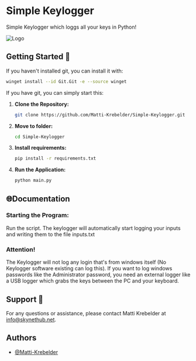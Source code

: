 
# Simple Keylogger

Simple Keylogger which loggs all your keys in Python!


![Logo](http://skynethub.net/keylogger.png)


## Getting Started 🚀
If you haven't installed git, you can install it with:
   ```bash
   winget install --id Git.Git -e --source winget
   ```

If you have git, you can simply start this:
1. **Clone the Repository:**
   ```bash
   git clone https://github.com/Matti-Krebelder/Simple-Keylogger.git
   ```

2. **Move to folder:**
   ```bash
   cd Simple-Keylogger
   ```
3. **Install requirements:**
   ```bash
   pip install -r requirements.txt
   ```

4. **Run the Application:**
   ```bash
   python main.py
   ```
    
## 🌐Documentation


### Starting the Program: 

Run the script. The keylogger will automatically start logging your inputs and writing them to the file inputs.txt

### Attention!
The Keylogger will not log any login that's from windows itself (No Keylogger software existing can log this). If you want to log windows passwords like the Administrator password, you need an external logger like a USB logger which grabs the keys between the PC and your keyboard.

## Support 📧

   For any questions or assistance, please contact Matti Krebelder at [info@skynethub.net](mailto:info@skynethub.net).

## Authors

- [@Matti-Krebelder](https://github.com/Matti-Krebelder/)
